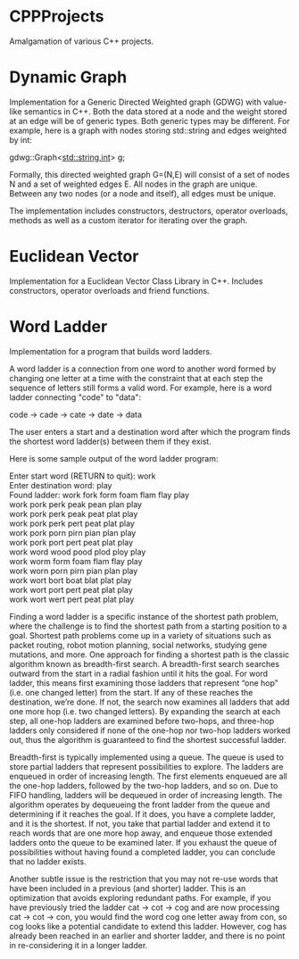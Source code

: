 # CPPProjects
Amalgamation of various C++ projects.

# Dynamic Graph

Implementation for a Generic Directed Weighted graph (GDWG) with value-like semantics in C++. Both the data stored at a node and the weight stored at an edge will be of generic types. Both generic types may be different. For example, here is a graph with nodes storing std::string and edges weighted by int:

  gdwg::Graph<<std::string,int>> g;
  
Formally, this directed weighted graph G=(N,E) will consist of a set of nodes N and a set of weighted edges E. All nodes in the graph are unique. Between any two nodes (or a node and itself), all edges must be unique.

The implementation includes constructors, destructors, operator overloads, methods as well as a custom iterator for iterating over the graph.

# Euclidean Vector

Implementation for a Euclidean Vector Class Library in C++. Includes constructors, operator overloads and friend functions.

# Word Ladder

Implementation for a program that builds word ladders.

A word ladder is a connection from one word to another word formed by changing one letter at a time with the constraint that at each step the sequence of letters still forms a valid word. For example, here is a word ladder connecting "code" to "data":

  code -> cade -> cate -> date -> data

The user enters a start and a destination word after which the program finds the shortest word ladder(s) between them if they exist. 

Here is some sample output of the word ladder program:

Enter start word (RETURN to quit): work<br />
Enter destination word: play<br />
Found ladder: work fork form foam flam flay play<br />
work pork perk peak pean plan play<br />
work pork perk peak peat plat play<br />
work pork perk pert peat plat play<br />
work pork porn pirn pian plan play<br />
work pork port pert peat plat play<br />
work word wood pood plod ploy play<br />
work worm form foam flam flay play<br />
work worn porn pirn pian plan play<br />
work wort bort boat blat plat play<br />
work wort port pert peat plat play<br />
work wort wert pert peat plat play<br />

Finding a word ladder is a specific instance of the shortest path problem, where the challenge is to find the shortest path from a starting position to a goal. Shortest path problems come up in a variety of situations such as packet routing, robot motion planning, social networks, studying gene mutations, and more. One approach for finding a shortest path is the classic algorithm known as breadth-first search. A breadth-first search searches outward from the start in a radial fashion until it hits the goal. For word ladder, this means first examining those ladders that represent “one hop” (i.e. one changed letter) from the start. If any of these reaches the destination, we’re done. If not, the search now examines all ladders that add one more hop (i.e. two changed letters). By expanding the search at each step, all one-hop ladders are examined before two-hops, and three-hop ladders only considered if none of the one-hop nor two-hop ladders worked out, thus the algorithm is guaranteed to find the shortest successful ladder.

Breadth-first is typically implemented using a queue. The queue is used to store partial ladders that represent possibilities to explore. The ladders are enqueued in order of increasing length. The first elements enqueued are all the one-hop ladders, followed by the two-hop ladders, and so on. Due to FIFO handling, ladders will be dequeued in order of increasing length. The algorithm operates by dequeueing the front ladder from the queue and determining if it reaches the goal. If it does, you have a complete ladder, and it is the shortest. If not, you take that partial ladder and extend it to reach words that are one more hop away, and enqueue those extended ladders onto the queue to be examined later. If you exhaust the queue of possibilities without having found a completed ladder, you can conclude that no ladder exists.

Another subtle issue is the restriction that you may not re-use words that have been included in a previous (and shorter) ladder. This is an optimization that avoids exploring redundant paths. For example, if you have previously tried the ladder cat -> cot -> cog and are now processing cat -> cot -> con, you would find the word cog one letter away from con, so cog looks like a potential candidate to extend this ladder. However, cog has already been reached in an earlier and shorter ladder, and there is no point in re-considering it in a longer ladder.
